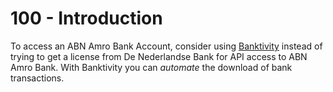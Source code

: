 # 100 - Introduction

To access an ABN Amro Bank Account, consider using [Banktivity](https://www.banktivity.com/) instead of trying to get a license from De Nederlandse Bank for API access to ABN Amro Bank. With Banktivity you can *automate* the download of bank transactions.
